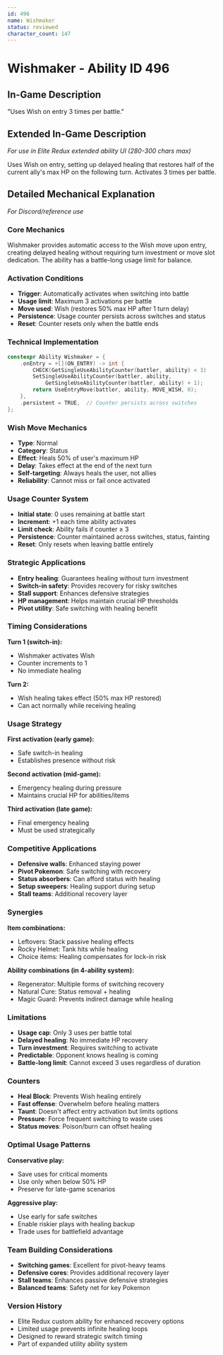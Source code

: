 ```yaml
---
id: 496
name: Wishmaker
status: reviewed
character_count: 147
---
```


# Wishmaker - Ability ID 496

## In-Game Description
"Uses Wish on entry 3 times per battle."

## Extended In-Game Description
*For use in Elite Redux extended ability UI (280-300 chars max)*

Uses Wish on entry, setting up delayed healing that restores half of the current ally's max HP on the following turn. Activates 3 times per battle.

## Detailed Mechanical Explanation
*For Discord/reference use*

### Core Mechanics
Wishmaker provides automatic access to the Wish move upon entry, creating delayed healing without requiring turn investment or move slot dedication. The ability has a battle-long usage limit for balance.

### Activation Conditions
- **Trigger**: Automatically activates when switching into battle
- **Usage limit**: Maximum 3 activations per battle
- **Move used**: Wish (restores 50% max HP after 1 turn delay)
- **Persistence**: Usage counter persists across switches and status
- **Reset**: Counter resets only when the battle ends

### Technical Implementation
```c
constexpr Ability Wishmaker = {
    .onEntry = +[](ON_ENTRY) -> int {
        CHECK(GetSingleUseAbilityCounter(battler, ability) < 3)
        SetSingleUseAbilityCounter(battler, ability, 
            GetSingleUseAbilityCounter(battler, ability) + 1);
        return UseEntryMove(battler, ability, MOVE_WISH, 0);
    },
    .persistent = TRUE,  // Counter persists across switches
};
```

### Wish Move Mechanics
- **Type**: Normal
- **Category**: Status
- **Effect**: Heals 50% of user's maximum HP
- **Delay**: Takes effect at the end of the next turn
- **Self-targeting**: Always heals the user, not allies
- **Reliability**: Cannot miss or fail once activated

### Usage Counter System
- **Initial state**: 0 uses remaining at battle start
- **Increment**: +1 each time ability activates
- **Limit check**: Ability fails if counter ≥ 3
- **Persistence**: Counter maintained across switches, status, fainting
- **Reset**: Only resets when leaving battle entirely

### Strategic Applications
- **Entry healing**: Guarantees healing without turn investment
- **Switch-in safety**: Provides recovery for risky switches
- **Stall support**: Enhances defensive strategies
- **HP management**: Helps maintain crucial HP thresholds
- **Pivot utility**: Safe switching with healing benefit

### Timing Considerations
**Turn 1 (switch-in):**
- Wishmaker activates Wish
- Counter increments to 1
- No immediate healing

**Turn 2:**
- Wish healing takes effect (50% max HP restored)
- Can act normally while receiving healing

### Usage Strategy
**First activation (early game):**
- Safe switch-in healing
- Establishes presence without risk

**Second activation (mid-game):**
- Emergency healing during pressure
- Maintains crucial HP for abilities/items

**Third activation (late game):**
- Final emergency healing
- Must be used strategically

### Competitive Applications
- **Defensive walls**: Enhanced staying power
- **Pivot Pokemon**: Safe switching with recovery
- **Status absorbers**: Can afford status with healing
- **Setup sweepers**: Healing support during setup
- **Stall teams**: Additional recovery layer

### Synergies
**Item combinations:**
- Leftovers: Stack passive healing effects
- Rocky Helmet: Tank hits while healing
- Choice items: Healing compensates for lock-in risk

**Ability combinations (in 4-ability system):**
- Regenerator: Multiple forms of switching recovery
- Natural Cure: Status removal + healing
- Magic Guard: Prevents indirect damage while healing

### Limitations
- **Usage cap**: Only 3 uses per battle total
- **Delayed healing**: No immediate HP recovery
- **Turn investment**: Requires switching to activate
- **Predictable**: Opponent knows healing is coming
- **Battle-long limit**: Cannot exceed 3 uses regardless of duration

### Counters
- **Heal Block**: Prevents Wish healing entirely
- **Fast offense**: Overwhelm before healing matters
- **Taunt**: Doesn't affect entry activation but limits options
- **Pressure**: Force frequent switching to waste uses
- **Status moves**: Poison/burn can offset healing

### Optimal Usage Patterns
**Conservative play:**
- Save uses for critical moments
- Use only when below 50% HP
- Preserve for late-game scenarios

**Aggressive play:**
- Use early for safe switches
- Enable riskier plays with healing backup
- Trade uses for battlefield advantage

### Team Building Considerations
- **Switching games**: Excellent for pivot-heavy teams
- **Defensive cores**: Provides additional recovery layer
- **Stall teams**: Enhances passive defensive strategies
- **Balanced teams**: Safety net for key Pokemon

### Version History
- Elite Redux custom ability for enhanced recovery options
- Limited usage prevents infinite healing loops
- Designed to reward strategic switch timing
- Part of expanded utility ability system